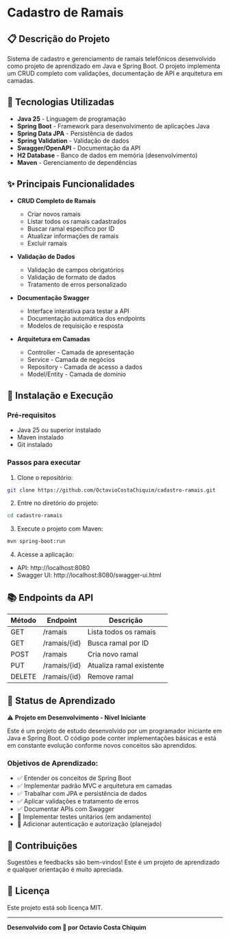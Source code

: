 # Cadastro de Ramais

## 📋 Descrição do Projeto

Sistema de cadastro e gerenciamento de ramais telefônicos desenvolvido como projeto de aprendizado em Java e Spring Boot. O projeto implementa um CRUD completo com validações, documentação de API e arquitetura em camadas.

## 🚀 Tecnologias Utilizadas

- **Java 25** - Linguagem de programação
- **Spring Boot** - Framework para desenvolvimento de aplicações Java
- **Spring Data JPA** - Persistência de dados
- **Spring Validation** - Validação de dados
- **Swagger/OpenAPI** - Documentação da API
- **H2 Database** - Banco de dados em memória (desenvolvimento)
- **Maven** - Gerenciamento de dependências

## ✨ Principais Funcionalidades

- **CRUD Completo de Ramais**
  - Criar novos ramais
  - Listar todos os ramais cadastrados
  - Buscar ramal específico por ID
  - Atualizar informações de ramais
  - Excluir ramais

- **Validação de Dados**
  - Validação de campos obrigatórios
  - Validação de formato de dados
  - Tratamento de erros personalizado

- **Documentação Swagger**
  - Interface interativa para testar a API
  - Documentação automática dos endpoints
  - Modelos de requisição e resposta

- **Arquitetura em Camadas**
  - Controller - Camada de apresentação
  - Service - Camada de negócios
  - Repository - Camada de acesso a dados
  - Model/Entity - Camada de domínio

## 🔧 Instalação e Execução

### Pré-requisitos

- Java 25 ou superior instalado
- Maven instalado
- Git instalado

### Passos para executar

1. Clone o repositório:
```bash
git clone https://github.com/OctavioCostaChiquim/cadastro-ramais.git
```

2. Entre no diretório do projeto:
```bash
cd cadastro-ramais
```

3. Execute o projeto com Maven:
```bash
mvn spring-boot:run
```

4. Acesse a aplicação:
- API: http://localhost:8080
- Swagger UI: http://localhost:8080/swagger-ui.html

## 📚 Endpoints da API

| Método | Endpoint | Descrição |
|--------|----------|----------|
| GET | /ramais | Lista todos os ramais |
| GET | /ramais/{id} | Busca ramal por ID |
| POST | /ramais | Cria novo ramal |
| PUT | /ramais/{id} | Atualiza ramal existente |
| DELETE | /ramais/{id} | Remove ramal |

## 📖 Status de Aprendizado

⚠️ **Projeto em Desenvolvimento - Nível Iniciante**

Este é um projeto de estudo desenvolvido por um programador iniciante em Java e Spring Boot. O código pode conter implementações básicas e está em constante evolução conforme novos conceitos são aprendidos.

### Objetivos de Aprendizado:
- ✅ Entender os conceitos de Spring Boot
- ✅ Implementar padrão MVC e arquitetura em camadas
- ✅ Trabalhar com JPA e persistência de dados
- ✅ Aplicar validações e tratamento de erros
- ✅ Documentar APIs com Swagger
- 🔄 Implementar testes unitários (em andamento)
- 🔄 Adicionar autenticação e autorização (planejado)

## 🤝 Contribuições

Sugestões e feedbacks são bem-vindos! Este é um projeto de aprendizado e qualquer orientação é muito apreciada.

## 📝 Licença

Este projeto está sob licença MIT.

---

**Desenvolvido com 💙 por Octavio Costa Chiquim**
